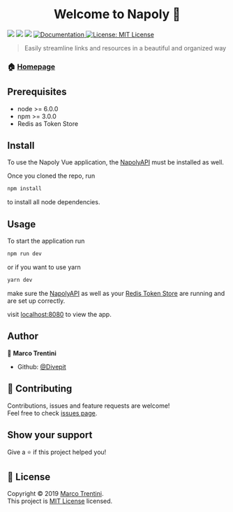 <h1 align="center">Welcome to Napoly 👋</h1>
<p>
  <img src="https://img.shields.io/badge/version-1.0.0-blue.svg?cacheSeconds=2592000" />
  <img src="https://img.shields.io/badge/node-%3E%3D%206.0.0-blue.svg" />
  <img src="https://img.shields.io/badge/npm-%3E%3D%203.0.0-blue.svg" />
  <a href="https://github.com/Divepit/napoly/wiki">
    <img alt="Documentation" src="https://img.shields.io/badge/documentation-yes-brightgreen.svg" target="_blank" />
  </a>
  <a href="https://opensource.org/licenses/MIT">
    <img alt="License: MIT License" src="https://img.shields.io/badge/License-MIT License-yellow.svg" target="_blank" />
  </a>
</p>

> Easily streamline links and resources in a beautiful and organized way

### 🏠 [Homepage](https://napoly.ch)

## Prerequisites

- node &gt;= 6.0.0
- npm &gt;= 3.0.0
- Redis as Token Store

## Install

To use the Napoly Vue application, the <a href="https://github.com/Divepit/napolyAPI" target="_blank">NapolyAPI</a> must be installed as well.

Once you cloned the repo, run
```sh
npm install
```
to install all node dependencies.

## Usage

To start the application run
```sh
npm run dev
```
or if you want to use yarn
```sh
yarn dev
```
make sure the <a href="https://github.com/Divepit/napolyAPI" target="_blank">NapolyAPI</a> as well as your <a href="https://redis.io" target="_blank">Redis Token Store</a> are running and are set up correctly.

visit <a href="http://localhost:8080" target="_blank">localhost:8080</a> to view the app.

## Author

👤 **Marco Trentini**

* Github: [@Divepit](https://github.com/Divepit)

## 🤝 Contributing

Contributions, issues and feature requests are welcome!<br />Feel free to check [issues page](https://github.com/Divepit/napoly/issues).

## Show your support

Give a ⭐️ if this project helped you!

## 📝 License

Copyright © 2019 [Marco Trentini](https://github.com/Divepit).<br />
This project is [MIT License](https://opensource.org/licenses/MIT) licensed.
